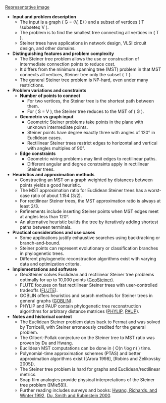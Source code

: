 [Representative image](ADM-ch16-graphs-steiner-tree.best.png)

- **Input and problem description**
  - The input is a graph \( G = (V, E) \) and a subset of vertices \( T \subseteq V \).
  - The problem is to find the smallest tree connecting all vertices in \( T \).
  - Steiner trees have applications in network design, VLSI circuit design, and other domains.
- **Distinguishing features and problem complexity**
  - The Steiner tree problem allows the use or construction of intermediate connection points to reduce cost.
  - It differs from the minimum spanning tree (MST) problem in that MST connects all vertices, Steiner tree only the subset \( T \).
  - The general Steiner tree problem is NP-hard, even under many restrictions.
- **Problem variations and constraints**
  - **Number of points to connect**
    - For two vertices, the Steiner tree is the shortest path between them.
    - For \( S = V \), the Steiner tree reduces to the MST of \( G \).
  - **Geometric vs graph input**
    - Geometric Steiner problems take points in the plane with unknown intermediate points.
    - Steiner points have degree exactly three with angles of 120° in Euclidean cases.
    - Rectilinear Steiner trees restrict edges to horizontal and vertical with angles multiples of 90°.
  - **Edge constraints**
    - Geometric wiring problems may limit edges to rectilinear paths.
    - Different angular and degree constraints apply in rectilinear Steiner trees.
- **Heuristics and approximation methods**
  - Constructing an MST on a graph weighted by distances between points yields a good heuristic.
  - The MST approximation ratio for Euclidean Steiner trees has a worst-case ratio of about 1.154 (3/2).
  - For rectilinear Steiner trees, the MST approximation ratio is always at least 2/3.
  - Refinements include inserting Steiner points when MST edges meet at angles less than 120°.
  - An alternative heuristic builds the tree by iteratively adding shortest paths between terminals.
- **Practical considerations and use cases**
  - Some applications justify exhaustive searches using backtracking or branch-and-bound.
  - Steiner points can represent evolutionary or classification branches in phylogenetic trees.
  - Different phylogenetic reconstruction algorithms exist with varying data and optimization criteria.
- **Implementations and software**
  - GeoSteiner solves Euclidean and rectilinear Steiner tree problems optimally for up to 10,000 points ([GeoSteiner](http://www.diku.dk/geosteiner/)).
  - FLUTE focuses on fast rectilinear Steiner trees with user-controlled tradeoffs ([FLUTE](http://home.eng.iastate.edu/~cnchu/flute.html)).
  - GOBLIN offers heuristics and search methods for Steiner trees in general graphs ([GOBLIN](http://www.math.uni-augsburg.de/~fremuth/goblin.html)).
  - PHYLIP and PAUP contain phylogenetic tree reconstruction algorithms for arbitrary distance matrices ([PHYLIP](http://evolution.genetics.washington.edu/phylip.html), [PAUP](http://paup.csit.fsu.edu/)).
- **Notes and historical context**
  - The Euclidean Steiner problem dates back to Fermat and was solved by Torricelli, with Steiner erroneously credited for the general problem.
  - The Gilbert-Pollak conjecture on the Steiner tree to MST ratio was proven by Du and Hwang.
  - Euclidean MST computations can be done in \( O(n \log n) \) time.
  - Polynomial-time approximation schemes (PTAS) and better approximation algorithms exist ([Arora 1998], [Robins and Zelikovsky 2005]).
  - The Steiner tree problem is hard for graphs and Euclidean/rectilinear metrics.
  - Soap film analogies provide physical interpretations of the Steiner tree problem ([Mie58]).
  - Further reading includes surveys and books: [Hwang, Richards, and Winter 1992](https://www.springer.com/gp/book/9780387970767), [Du, Smith and Rubinstein 2000](https://www.springer.com/gp/book/9783540670822).
